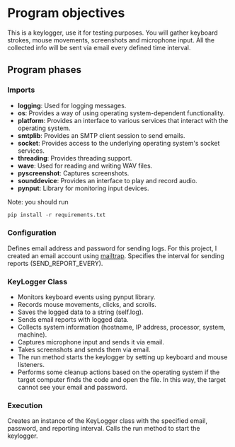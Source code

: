 # Program objectives
This is a keylogger, use it for testing purposes.
You will gather keyboard strokes, mouse movements, screenshots and microphone input.
All the collected info will be sent via email every defined time interval.

## Program phases

### Imports

- **logging**: Used for logging messages.
- **os**: Provides a way of using operating system-dependent functionality.
- **platform**: Provides an interface to various services that interact with the operating system.
- **smtplib**: Provides an SMTP client session to send emails.
- **socket**: Provides access to the underlying operating system's socket services.
- **threading**: Provides threading support.
- **wave**: Used for reading and writing WAV files.
- **pyscreenshot**: Captures screenshots.
- **sounddevice**: Provides an interface to play and record audio.
- **pynput**: Library for monitoring input devices.

Note: you should run
```python
pip install -r requirements.txt
```

### Configuration

Defines email address and password for sending logs.
For this project, I created an email account using [mailtrap](https://mailtrap.io).
Specifies the interval for sending reports (SEND_REPORT_EVERY).

### KeyLogger Class

- Monitors keyboard events using pynput library.
- Records mouse movements, clicks, and scrolls.
- Saves the logged data to a string (self.log).
- Sends email reports with logged data.
- Collects system information (hostname, IP address, processor, system, machine).
- Captures microphone input and sends it via email.
- Takes screenshots and sends them via email.
- The run method starts the keylogger by setting up keyboard and mouse listeners.
- Performs some cleanup actions based on the operating system if the target computer finds the code and open the file. In this way, the target cannot see your email and password.

### Execution

Creates an instance of the KeyLogger class with the specified email, password, and reporting interval.
Calls the run method to start the keylogger.
